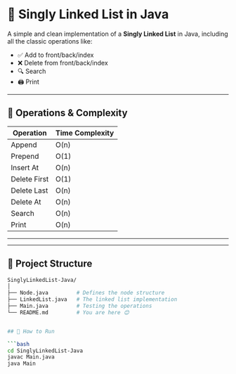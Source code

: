 # 🚀 Singly Linked List in Java

A simple and clean implementation of a **Singly Linked List** in Java, including all the classic operations like:

- ✅ Add to front/back/index
- ❌ Delete from front/back/index
- 🔍 Search
- 🖨️ Print

---

## 🧠 Operations & Complexity

| Operation           | Time Complexity |
|---------------------|------------------|
| Append              | O(n)             |
| Prepend             | O(1)             |
| Insert At           | O(n)             |
| Delete First        | O(1)             |
| Delete Last         | O(n)             |
| Delete At           | O(n)             |
| Search              | O(n)             |
| Print               | O(n)             |

---

---

## 📂 Project Structure

```bash
SinglyLinkedList-Java/
│
├── Node.java         # Defines the node structure
├── LinkedList.java   # The linked list implementation
├── Main.java         # Testing the operations
└── README.md         # You are here 😊


## 🔧 How to Run

```bash
cd SinglyLinkedList-Java
javac Main.java
java Main